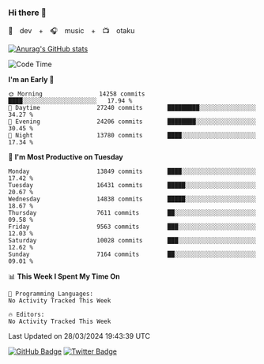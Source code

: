 ### Hi there 👋

🚀　dev　+　🎧　music　+　📺　otaku


[![Anurag's GitHub stats](https://github-readme-stats.vercel.app/api?username=koheitasaka&count_private=true&show_icons=true&theme=monokai)](https://github.com/koheitasaka/github-readme-stats)

<!--START_SECTION:waka-->
![Code Time](http://img.shields.io/badge/Code%20Time-1%2C161%20hrs%2023%20mins-blue)

**I'm an Early 🐤** 

```text
🌞 Morning                14258 commits       ████░░░░░░░░░░░░░░░░░░░░░   17.94 % 
🌆 Daytime                27240 commits       █████████░░░░░░░░░░░░░░░░   34.27 % 
🌃 Evening                24206 commits       ████████░░░░░░░░░░░░░░░░░   30.45 % 
🌙 Night                  13780 commits       ████░░░░░░░░░░░░░░░░░░░░░   17.34 % 
```
📅 **I'm Most Productive on Tuesday** 

```text
Monday                   13849 commits       ████░░░░░░░░░░░░░░░░░░░░░   17.42 % 
Tuesday                  16431 commits       █████░░░░░░░░░░░░░░░░░░░░   20.67 % 
Wednesday                14838 commits       █████░░░░░░░░░░░░░░░░░░░░   18.67 % 
Thursday                 7611 commits        ██░░░░░░░░░░░░░░░░░░░░░░░   09.58 % 
Friday                   9563 commits        ███░░░░░░░░░░░░░░░░░░░░░░   12.03 % 
Saturday                 10028 commits       ███░░░░░░░░░░░░░░░░░░░░░░   12.62 % 
Sunday                   7164 commits        ██░░░░░░░░░░░░░░░░░░░░░░░   09.01 % 
```


📊 **This Week I Spent My Time On** 

```text
💬 Programming Languages: 
No Activity Tracked This Week

🔥 Editors: 
No Activity Tracked This Week
```


 Last Updated on 28/03/2024 19:43:39 UTC
<!--END_SECTION:waka-->

[![GitHub Badge](https://img.shields.io/badge/GitHub-100000?style=for-the-badge&logo=github&logoColor=white)](https://github.com/koheitasaka)
[![Twitter Badge](https://img.shields.io/badge/Twitter-1DA1F2?style=for-the-badge&logo=twitter&logoColor=white)](https://twitter.com/sleep_asleep_)
